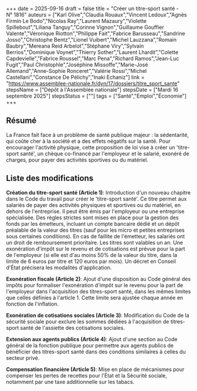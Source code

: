 +++
date = 2025-09-16
draft = false
title = "Créer un titre-sport santé - N° 1816"
auteurs = ["Karl Olive","Claudia Rouaux","Vincent Ledoux","Agnès Firmin Le Bodo","Nicolas Ray","Laurent Mazaury","Violette Spillebout","Liliana Tanguy","Corinne Vignon","Guillaume Gouffier Valente","Véronique Riotton","Philippe Fait","Fabrice Barusseau","Sandrine Josso","Christophe Bentz","Lionel Vuibert","Michel Lauzzana","Romain Baubry","Mereana Reid Arbelot","Stéphane Viry","Sylvain Berrios","Dominique Voynet","Thierry Sother","Laurent Lhardit","Colette Capdevielle","Fabrice Roussel","Marc Pena","Richard Ramos","Jean-Luc Fugit","Paul Christophle","Joséphine Missoffe","Marie-José Allemand","Anne-Sophie Ronceret","Valérie Rossi","Michel Castellani","Constance De Pélichy","Inaki Echaniz"]
link = "https://www.assemblee-nationale.fr/dyn/17/dossiers/titre_sport_sante"
stepsName = ["Dépôt à l'Assemblée nationale"]
stepsDate = ["Mardi 16 septembre 2025"]
stepsStatus = [""]
tags = ["Santé","Emploi","Économie"]
+++

## Résumé

La France fait face à un problème de santé publique majeur : la sédentarité, qui coûte cher à la société et a des effets négatifs sur la santé. Pour encourager l'activité physique, cette proposition de loi vise à créer un 'titre-sport santé', un chèque co-financé par l'employeur et le salarié, exonéré de charges, pour payer des activités sportives ou du matériel.

## Liste des modifications

**Création du titre-sport santé (Article 1)**: Introduction d'un nouveau chapitre dans le Code du travail pour créer le 'titre-sport santé'. Ce titre permet aux salariés de payer des activités physiques et sportives ou du matériel, en dehors de l'entreprise. Il peut être émis par l'employeur ou une entreprise spécialisée. Des règles strictes sont mises en place pour la gestion des fonds par les émetteurs, incluant un compte bancaire dédié et un dépôt préalable de la valeur des titres (sauf pour les micro et petites entreprises sous certaines conditions). En cas de faillite de l'émetteur, les salariés ont un droit de remboursement prioritaire. Les titres sont valables un an. Une exonération d'impôt sur le revenu et de cotisations est prévue pour la part de l'employeur (si elle est d'au moins 50% de la valeur du titre, dans la limite de 6 euros par titre et 120 euros par mois). Un décret en Conseil d'État précisera les modalités d'application.

**Exonération fiscale (Article 2)**: Ajout d'une disposition au Code général des impôts pour formaliser l'exonération d'impôt sur le revenu pour la part de l'employeur dans l'acquisition des titres-sport santé, dans les mêmes limites que celles définies à l'article 1. Cette limite sera ajustée chaque année en fonction de l'inflation.

**Exonération de cotisations sociales (Article 3)**: Modification du Code de la sécurité sociale pour exclure les sommes dédiées à l'acquisition de titres-sport santé de l'assiette des cotisations sociales.

**Extension aux agents publics (Article 4)**: Ajout d'une section au Code général de la fonction publique pour permettre aux agents publics de bénéficier des titres-sport santé dans des conditions similaires à celles du secteur privé.

**Compensation financière (Article 5)**: Mise en place de mécanismes pour compenser les pertes de recettes pour l'État et la Sécurité sociale, notamment par une taxe additionnelle sur les tabacs.
